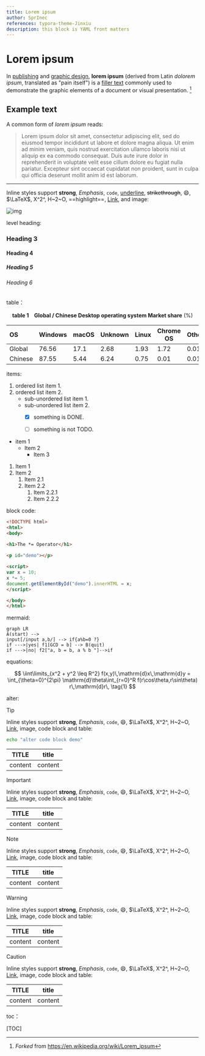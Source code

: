 ```yaml
---
title: Lorem ipsum
author: SprInec
references: typora-theme-Jinxiu
description: this block is YAML front matters
---
```


# Lorem ipsum

In [publishing](https://www.wikiwand.com/en/Publishing) and [graphic design](https://www.wikiwand.com/en/Graphic_design), **lorem ipsum** (derived from Latin *dolorem ipsum*, translated as "pain itself") is a [filler text](https://www.wikiwand.com/en/Filler_text) commonly used to demonstrate the graphic elements of a document or visual presentation. [^1]

## Example text

A common form of *lorem ipsum* reads:

> Lorem ipsum dolor sit amet, consectetur adipiscing elit, sed do eiusmod tempor incididunt ut labore et dolore magna aliqua. Ut enim ad minim veniam, quis nostrud exercitation ullamco laboris nisi ut aliquip ex ea commodo consequat. Duis aute irure dolor in reprehenderit in voluptate velit esse cillum dolore eu fugiat nulla pariatur. Excepteur sint occaecat cupidatat non proident, sunt in culpa qui officia deserunt mollit anim id est laborum.

----

Inline styles support **strong**, *Emphasis*, `code`, <u>underline</u>, ~~strikethrough~~, :smile:, $\LaTeX$, X^2^, H~2~O, ==highlight==, [Link](typora.io), and image:

![img](https://w.wallhaven.cc/full/3l/wallhaven-3lpymv.png)

level heading:

### Heading 3

#### Heading 4

##### Heading 5

###### Heading 6

table：

<center><strong>table 1　Global / Chinese Desktop operating system Market share</strong> (%)</center>

| OS   | Windows | macOS | Unknown | Linux | Chrome OS | Other |
| :--- | ------- | ----- | ------- | ----- | --------- | ---- |
| Global | 76.56   | 17.1  | 2.68    | 1.93  | 1.72      | 0.01 |
| Chinese | 87.55   | 5.44  | 6.24    | 0.75  | 0.01      | 0.01 |

items:

1. ordered list item 1.
2. ordered list item 2.
   + sub-unordered list item 1.
   + sub-unordered list item 2.
     + [x] something is DONE.
     + [ ] something is not TODO.


* item 1
    * Item 2
        * Item 3

1.  Item 1
2.  Item 2
    1.  Item 2.1
    2.  Item 2.2
        1.  Item 2.2.1
        2.  Item 2.2.2

block code:

```html
<!DOCTYPE html>
<html>
<body>

<h1>The *= Operator</h1>
  
<p id="demo"></p>

<script>
var x = 10;
x *= 5;
document.getElementById("demo").innerHTML = x;
</script>

</body>
</html>
```

mermaid:

```mermaid
graph LR
A(start) -->
input[/input a,b/] --> if{a%b=0 ?}
if --->|yes| f1[GCD = b] --> B(quit)
if --->|no| f2["a, b = b, a % b "]-->if
```

equations:

$$
\iint\limits_{x^2 + y^2 \leq R^2} f(x,y)\,\mathrm{d}x\,\mathrm{d}y = \int_{\theta=0}^{2\pi} \mathrm{d}\theta\int_{r=0}^R f(r\cos\theta,r\sin\theta) r\,\mathrm{d}r\, \tag{1}
$$

alter:

> [!tip]
>
> Inline styles support **strong**, *Emphasis*, `code`, :smile:, $\LaTeX$, X^2^, H~2~O, [Link](typora.io), image, code block and table:
>
> ```bash
>echo "alter code block demo"
> ```
> 
> |  TITLE  |  title  |
> | :-----: | :-----: |
> | content | content |

> [!important]
>
> Inline styles support **strong**, *Emphasis*, `code`, :smile:, $\LaTeX$, X^2^, H~2~O, [Link](typora.io), image, code block and table:
>
> |  TITLE  |  title  |
> | :-----: | :-----: |
> | content | content |

> [!note]
>
> Inline styles support **strong**, *Emphasis*, `code`, :smile:, $\LaTeX$, X^2^, H~2~O, [Link](typora.io), image, code block and table:
>
> |  TITLE  |  title  |
> | :-----: | :-----: |
> | content | content |

> [!warning]
>
> Inline styles support **strong**, *Emphasis*, `code`, :smile:, $\LaTeX$, X^2^, H~2~O, [Link](typora.io), image, code block and table:
>
> |  TITLE  |  title  |
> | :-----: | :-----: |
> | content | content |

> [!caution]
>
> Inline styles support **strong**, *Emphasis*, `code`, :smile:, $\LaTeX$, X^2^, H~2~O, [Link](typora.io), image, code block and table:
>
> |  TITLE  |  title  |
> | :-----: | :-----: |
> | content | content |

toc：

[TOC]

[^1]: *Forked* from https://en.wikipedia.org/wiki/Lorem_ipsum

